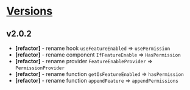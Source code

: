 # [Versions](https://github.com/Tracktor/design-system/releases)

## v2.0.2
- **[refactor]** - rename hook `useFeatureEnabled` => `usePermission`
- **[refactor]** - rename component `IfFeatureEnable` => `HasPermission`
- **[refactor]** - rename provider `FeatureEnableProvider` => `PermissionProvider`
- **[refactor]** - rename function `getIsFeatureEnabled` => `hasPermission`
- **[refactor]** - rename function `appendFeature` => `appendPermissions`
